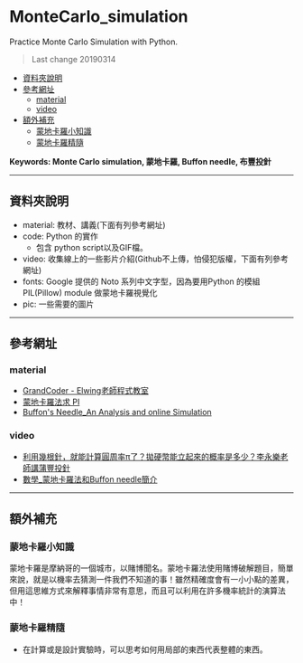 # MonteCarlo_simulation
Practice Monte Carlo Simulation with Python.
> Last change 20190314

*   [資料夾說明](##資料夾說明)
*   [參考網址](##參考網址)
    *   [material](###material)
    *   [video](###video)
*   [額外補充](##額外補充)
    *   [蒙地卡羅小知識](###蒙地卡羅小知識)
    *   [蒙地卡羅精隨](###蒙地卡羅精隨)

**Keywords: Monte Carlo simulation, 蒙地卡羅, Buffon needle, 布豐投針**

---
## 資料夾說明
- material: 教材、講義(下面有列參考網址)
- code: Python 的實作
    - 包含 python script以及GIF檔。
- video: 收集線上的一些影片介紹(Github不上傳，怕侵犯版權，下面有列參考網址)
- fonts: Google 提供的 Noto 系列中文字型，因為要用Python 的模組 PIL(Pillow) module 做蒙地卡羅視覺化
- pic: 一些需要的圖片

---
## 參考網址

### material
- [GrandCoder - Elwing老師程式教室](https://www.facebook.com/GrandCoder/)
- [蒙地卡羅法求 PI](https://openhome.cc/Gossip/AlgorithmGossip/MathPI.htm)
- [Buffon's Needle_An Analysis and online Simulation](https://mste.illinois.edu/activity/buffon/)

### video
- [利用幾根針，就能計算圓周率π了？拋硬幣能立起來的概率是多少？李永樂老師講蒲豐投針](https://www.youtube.com/watch?v=Dg-3KDa5Kys)
- [數學_蒙地卡羅法和Buffon needle簡介](https://www.youtube.com/watch?v=symRPdGSPNM)


---
## 額外補充

### 蒙地卡羅小知識
蒙地卡羅是摩納哥的一個城市，以賭博聞名。蒙地卡羅法使用賭博破解題目，簡單來說，就是以機率去猜測一件我們不知道的事！雖然精確度會有一小小點的差異，但用這思維方式來解釋事情非常有意思，而且可以利用在許多機率統計的演算法中！

### 蒙地卡羅精隨

- 在計算或是設計實驗時，可以思考如何用局部的東西代表整體的東西。
